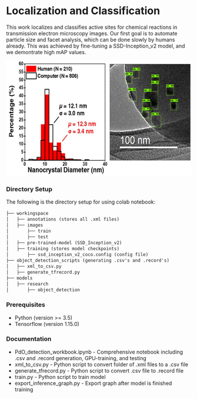 # Localization and Classification

This work localizes and classifies active sites for chemical reactions in transmission electron microscopy images. Our first goal is to automate particle size and facet analysis, which can be done slowly by humans already. This was achieved by fine-tuning a SSD-Inception_v2 model, and we demontrate high mAP values.

<p align="center">
  <img width="600" height="314" src="NanoparticleDetectionComparison.jpg">
</p>

### Directory Setup

The following is the directory setup for using colab notebook:
```
├── workingspace
│   ├── annotations (stores all .xml files)
│   ├── images
│       ├── train
│       ├── test
│   ├── pre-trained-model (SSD_Inception_v2)
│   ├── training (stores model checkpoints)
│       ├── ssd_inception_v2_coco.config (config file)
├── object_detection_scripts (generating .csv's and .record's)
│   ├── xml_to_csv.py
│   ├── generate_tfrecord.py
├── models
│   ├── research
│       ├── object_detection
```
### Prerequisites
* Python (version >= 3.5)
* Tensorflow (version 1.15.0)

### Documentation

* PdO_detection_workbook.ipynb - Comprehensive notebook including .csv and .record generation, GPU-training, and testing
* xml_to_csv.py - Python script to convert folder of .xml files to a .csv file
* generate_tfrecord.py - Python script to convert .csv file to .record file
* train.py - Python script to train model
* export_inference_graph.py - Export graph after model is finished training
